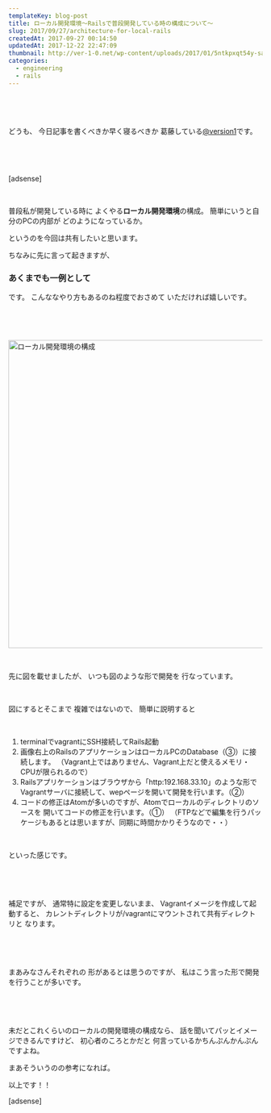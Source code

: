 ```yaml
---
templateKey: blog-post
title: ローカル開発環境〜Railsで普段開発している時の構成について〜
slug: 2017/09/27/architecture-for-local-rails
createdAt: 2017-09-27 00:14:50
updatedAt: 2017-12-22 22:47:09
thumbnail: http://ver-1-0.net/wp-content/uploads/2017/01/5ntkpxqt54y-sai-kiran-anagani.jpg
categories:
  - engineering
  - rails
---
```


&nbsp;

&nbsp;

どうも、
今日記事を書くべきか早く寝るべきか
葛藤している<a href="https://twitter.com/version1_2017">@version1</a>です。

&nbsp;

&nbsp;

[adsense]

&nbsp;

普段私が開発している時に
よくやる<strong>ローカル開発環境</strong>の構成。
簡単にいうと自分のPCの内部が
どのようになっているか。

というのを今回は共有したいと思います。

ちなみに先に言って起きますが、
<h3>あくまでも一例として</h3>
です。
こんななやり方もあるのね程度でおさめて
いただければ嬉しいです。

&nbsp;

&nbsp;

<img class="alignnone size-full wp-image-704" src="http://ver-1-0.net/wp-content/uploads/2017/09/Untitled-Diagram.png" alt="ローカル開発環境の構成" width="721" height="611" />

&nbsp;

先に図を載せましたが、
いつも図のような形で開発を
行なっています。

&nbsp;

図にするとそこまで
複雑ではないので、
簡単に説明すると

&nbsp;
<ol>
 	<li>terminalでvagrantにSSH接続してRails起動</li>
 	<li>画像右上のRailsのアプリケーションはローカルPCのDatabase（③）に接続します。
（Vagrant上ではありません、Vagrant上だと使えるメモリ・CPUが限られるので）</li>
 	<li>Railsアプリケーションはブラウザから「http:192.168.33.10」のような形で
Vagrantサーバに接続して、wepページを開いて開発を行います。（②）</li>
 	<li>コードの修正はAtomが多いのですが、Atomでローカルのディレクトリのソースを
開いてコードの修正を行います。（①）
（FTPなどで編集を行うパッケージもあるとは思いますが、同期に時間かかりそうなので・・）</li>
</ol>
&nbsp;

といった感じです。

&nbsp;

&nbsp;

補足ですが、
通常特に設定を変更しないまま、
Vagrantイメージを作成して起動すると、
カレントディレクトリが/vagrantにマウントされて共有ディレクトリと
なります。

&nbsp;

&nbsp;

まあみなさんそれぞれの
形があるとは思うのですが、
私はこう言った形で開発を行うことが多いです。

&nbsp;

&nbsp;

未だとこれくらいのローカルの開発環境の構成なら、
話を聞いてパッとイメージできるんですけど、
初心者のころとかだと
何言っているかちんぷんかんぷんですよね。

まあそういうのの参考になれば。

以上です！！

[adsense]
